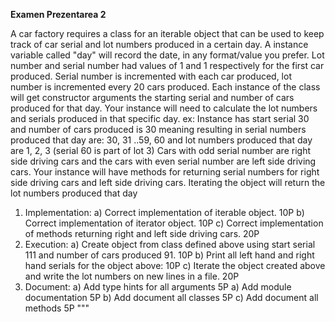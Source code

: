 **Examen Prezentarea 2**

A car factory requires a class for an iterable object that can be used to keep track of car serial and lot numbers
produced in a certain day. A instance variable called "day" will record the date, in any format/value you prefer.
Lot number and serial number had values of 1 and 1 respectively for the first car produced.
Serial number is incremented with each car produced, lot number is incremented every 20 cars produced.
Each instance of the class will get constructor arguments the starting serial and number of cars produced for that day.
Your instance will need to calculate the lot numbers and serials produced in that specific day.
ex: Instance has start serial 30 and number of cars produced is 30 meaning resulting in serial numbers produced that day
are: 30, 31 ..59, 60 and lot numbers produced that day are 1, 2, 3 (serial 60 is part of lot 3)
Cars with odd serial number are right side driving cars and the cars with even serial number are left side driving cars.
Your instance will have methods for returning serial numbers for right side driving cars and left side driving cars.
Iterating the object will return the lot numbers produced that day
1) Implementation:
    a) Correct implementation of iterable object. 10P
    b) Correct implementation of iterator object. 10P
    c) Correct implementation of methods returning right and left side driving cars. 20P
2) Execution:
    a) Create object from class defined above using start serial 111 and number of cars produced 91. 10P
    b) Print all left hand and right hand serials for the object above: 10P
    c) Iterate the object created above and write the lot numbers on new lines in a file. 20P
3) Document:
   a) Add type hints for all arguments 5P
   a) Add module documentation 5P
   b) Add document all classes 5P
   c) Add document all methods 5P
"""